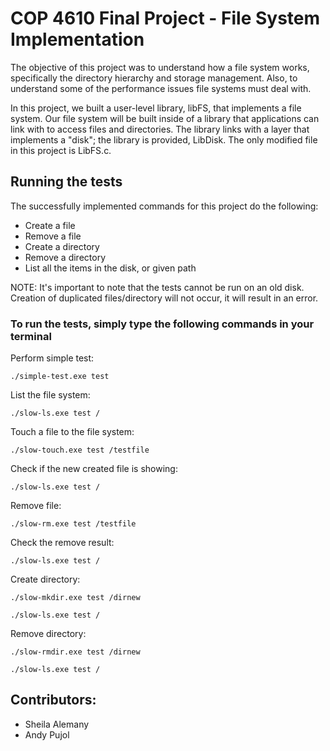 # COP 4610 Final Project - File System Implementation

The objective of this project was to understand how a file system works, specifically the directory hierarchy and storage management. Also, to understand some of the performance issues file systems must deal with.

In this project, we built a user-level library, libFS, that implements a file system. Our file system will be built inside of a library that applications can link with to access files and directories. The library links with a layer that implements a "disk"; the library is provided, LibDisk. The only modified file in this project is LibFS.c.

## Running the tests

The successfully implemented commands for this project do the following: 
* Create a file 
* Remove a file
* Create a directory 
* Remove a directory
* List all the items in the disk, or given path

NOTE: It's important to note that the tests cannot be run on an old disk. Creation of duplicated files/directory will not occur, it will result in an error.

### To run the tests, simply type the following commands in your terminal

Perform simple test:
```
./simple-test.exe test 
```
List the file system:
```
./slow-ls.exe test / 
```
Touch a file to the file system:
```
./slow-touch.exe test /testfile 
```
Check if the new created file is showing:
```
./slow-ls.exe test / 
```
Remove file:
```
./slow-rm.exe test /testfile
```
Check the remove result:
```
./slow-ls.exe test /
```
Create directory:
```
./slow-mkdir.exe test /dirnew 
```
```
./slow-ls.exe test / 
```
Remove directory:
```
./slow-rmdir.exe test /dirnew 
```
```
./slow-ls.exe test / 
```

## Contributors:
* Sheila Alemany 
* Andy Pujol

